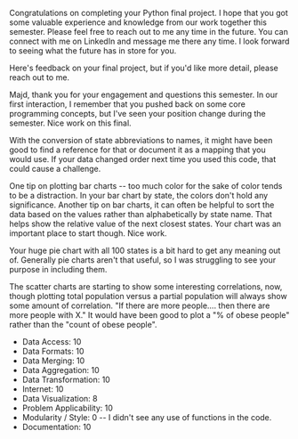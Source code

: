 Congratulations on completing your Python final project.  I hope that you got some valuable experience and knowledge from our work together this semester.  Please feel free to reach out to me any time in the future.  You can connect with me on LinkedIn and message me there any time.  I look forward to seeing what the future has in store for you.

Here's feedback on your final project, but if you'd like more detail, please reach out to me.

Majd, thank you for your engagement and questions this semester.  In our first interaction, I remember that you pushed back on some core programming concepts, but I've seen your position change during the semester.  Nice work on this final.

With the conversion of state abbreviations to names, it might have been good to find a reference for that or document it as a mapping that you would use.  If your data changed order next time you used this code, that could cause a challenge.

One tip on plotting bar charts -- too much color for the sake of color tends to be a distraction.  In your bar chart by state, the colors don't hold any significance.  Another tip on bar charts, it can often be helpful to sort the data based on the values rather than alphabetically by state name.  That helps show the relative value of the next closest states.  Your chart was an important place to start though.  Nice work.

Your huge pie chart with all 100 states is a bit hard to get any meaning out of.  Generally pie charts aren't that useful, so I was struggling to see your purpose in including them.

The scatter charts are starting to show some interesting correlations, now, though plotting total population versus a partial population will always show some amount of correlation.  "If there are more people.... then there are more people with X."  It would have been good to plot a "% of obese people" rather than the "count of obese people".

* Data Access:             10
* Data Formats:            10
* Data Merging:            10
* Data Aggregation:        10
* Data Transformation:     10
* Internet:                10
* Data Visualization:      8
* Problem Applicability:   10
* Modularity / Style:      0   -- I didn't see any use of functions in the code.
* Documentation:           10

